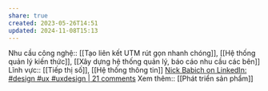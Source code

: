 ```yaml
---
share: true
created: 2023-05-26T14:51
updated: 2024-11-08T15:13
---
```

Nhu cầu công nghệ:: [[Tạo liên kết UTM rút gọn nhanh chóng]], [[Hệ thống quản lý kiến thức]], [[Xây dựng hệ thống quản lý, báo cáo nhu cầu các bên]]
Lĩnh vực:: [[Tiếp thị số]], [[Hệ thống thông tin]]
[Nick Babich on LinkedIn: #design #ux #uxdesign | 21 comments](https://www.linkedin.com/posts/nbabich_design-ux-uxdesign-activity-7256619255457009664-8hDg?utm_source=share&utm_medium=member_desktop)
Xem thêm:: [[Phát triển sản phẩm]]